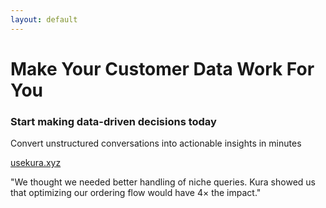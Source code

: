 ```yaml
---
layout: default
---
```


# Make Your Customer Data Work For You

<div class="grid grid-cols-1 gap-6 mt-8">
  <div class="bg-gradient-to-r from-primary/10 to-primary/20 p-6 rounded-lg shadow-md">
    <h3 class="text-2xl font-bold text-white mb-2">Start making data-driven decisions today</h3>
    <p class="text-white opacity-90 mb-4">Convert unstructured conversations into actionable insights in minutes</p>
    <div class="flex items-center">
      <a href="https://usekura.xyz" class="bg-primary hover:bg-primary/80 text-black py-2 px-6 rounded-md font-medium transition">usekura.xyz</a>
    </div>
  </div>
  <div v-click class="bg-gradient-to-r from-primary/5 to-primary/10 p-4 rounded-lg">
    <p class="text-white italic">
      "We thought we needed better handling of niche queries. Kura showed us that optimizing our ordering flow would have 4× the impact."
    </p>
  </div>
</div>

<!--
We've covered the journey from raw, unstructured conversation data to actionable business insights using Kura.
Let's quickly recap what we've learned:

The Problem: Companies are drowning in customer conversation data but analyzing less than 1% of it, missing critical insights
The Solution: Kura uses LLMs to summarize, cluster, and extract patterns from thousands of conversations
The Process: A simple workflow of loading data, running clustering, and visualizing results
The Extensions: Custom models and extractors to tailor analysis to your specific needs
The Impact: Real business outcomes like the 20% revenue increase example


Think about your own customer data - what insights might be hiding in those conversations? What assumptions about user behavior could be challenged?

Remember the key distinction between inventory and capability issues in your systems - are you missing knowledge, or are you failing to retrieve what you already have?

Kura is designed to be flexible and extensible - you can adapt it to any conversation format and extract any property you care about.

The most successful companies aren't the ones with the most data, but those who can extract the most meaningful insights from their data.

This isn't just about technology - it's about creating a feedback loop between your customers' actual needs and your product priorities.

Visit usekura.xyz to get started with your own analysis. The documentation includes all the examples we've covered today plus additional use cases.

We're building a community of practitioners sharing insights about conversation analysis - join us and contribute your own approaches.

I truly believe that understanding conversation data at scale is one of the biggest untapped opportunities for companies building AI products today.

Thank you for your attention. I'm happy to answer any questions about implementing Kura or how it might apply to your specific use case.
-->